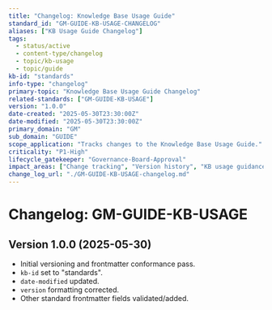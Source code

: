 ```yaml
---
title: "Changelog: Knowledge Base Usage Guide"
standard_id: "GM-GUIDE-KB-USAGE-CHANGELOG"
aliases: ["KB Usage Guide Changelog"]
tags:
  - status/active
  - content-type/changelog
  - topic/kb-usage
  - topic/guide
kb-id: "standards"
info-type: "changelog"
primary-topic: "Knowledge Base Usage Guide Changelog"
related-standards: ["GM-GUIDE-KB-USAGE"]
version: "1.0.0"
date-created: "2025-05-30T23:30:00Z"
date-modified: "2025-05-30T23:30:00Z"
primary_domain: "GM"
sub_domain: "GUIDE"
scope_application: "Tracks changes to the Knowledge Base Usage Guide."
criticality: "P1-High"
lifecycle_gatekeeper: "Governance-Board-Approval"
impact_areas: ["Change tracking", "Version history", "KB usage guidance"]
change_log_url: "./GM-GUIDE-KB-USAGE-changelog.md"
---
```


# Changelog: GM-GUIDE-KB-USAGE

## Version 1.0.0 (2025-05-30)
- Initial versioning and frontmatter conformance pass.
- `kb-id` set to "standards".
- `date-modified` updated.
- `version` formatting corrected.
- Other standard frontmatter fields validated/added.
